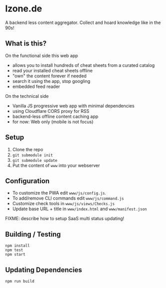 # lzone.de

A backend less content aggregator. Collect and hoard knowledge like in the 90s!

## What is this?

On the functional side this web app

- allows you to install hundreds of cheat sheets from a curated catalog
- read your installed cheat sheets offline
- "own" the content forever if needed
- search it using the app, stop googling
- embedded feed reader

On the technical side

- Vanilla JS progressive web app with minimal dependencies
- using Cloudflare CORS proxy for RSS
- backend-less offline content caching app
- for now: Web only (mobile is not focus)

## Setup

1. Clone the repo
2. `git submodule init`
3. `git submodule update`
4. Put the content of `www` into your webserver

## Configuration

- To customize the PWA edit `www/js/config.js`.
- To add/remove CLI commands edit `www/js/command.js`
- Customize check tools in `www/js/views/Checks.js`
- Update base URL + title in `www/index.html` and `www/manifest.json`

FIXME: describe how to setup SaaS multi status updating!

## Building / Testing

    npm install
    npm test
    npm start

## Updating Dependencies

    npm run build
